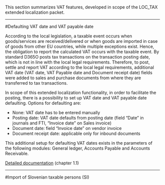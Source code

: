 This section summarizes VAT features, developed in scope of the LOC_TAX extended localization packet.

-----

#Defaulting VAT date and VAT payable date

According to the local legislation, a taxable event occurs when goods/services are received/delivered or when goods are imported in case of goods from other EU countries, while multiple exceptions exist. Hence, the obligation to report the calculated VAT occurs with the taxable event. By standard D365O posts tax transactions on the transaction posting date, which is not in line with the local legal requirements. Therefore, to post, settle and report VAT according to the local legal requirements, additional VAT date (VAT date, VAT Payable date and Document receipt date) fields were added to sales and purchase documents from where they are transferred to tax transactions.

In scope of this extended localization functionality, in order to facilitate the posting, there is a possibility to set up VAT date and VAT payable date defaulting. Options for defaulting are:
-	None: VAT date has to be entered manually
-	Posting date: VAT date defaults from posting date (field “Date” in journals and FTI, “Invoice date” on Sales invoice)
-	Document date: field “Invoice date” on vendor invoice
-	Document receipt date: applicable only for inbound documents

This additional setup for defaulting VAT dates exists in the parameters of the following modules: General ledger, Accounts Payable and Accounts Receivable.

[Detailed documentation](http://axweb/D365O%20Localization%20Documents/D365O%20LOC_VAT%20features.docx?Web=1) (chapter 1.1)

-----

#Import of Slovenian taxable persons (SI)
